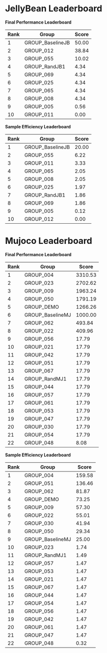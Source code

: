 

# JellyBean Leaderboard

**Final Performance Leaderboard**

|Rank      |Group     |Score     |
|----------|----------|----------|
|1      |GROUP_BaselineJB     |50.00     |
|2      |GROUP_012     |38.84     |
|3      |GROUP_055     |10.02     |
|4      |GROUP_RandJB1     |4.34     |
|5      |GROUP_069     |4.34     |
|6      |GROUP_025     |4.34     |
|7      |GROUP_065     |4.34     |
|8      |GROUP_008     |4.34     |
|9      |GROUP_005     |0.56     |
|10      |GROUP_011     |0.00     |


**Sample Efficiency Leaderboard**

|Rank      |Group     |Score     |
|----------|----------|----------|
|1      |GROUP_BaselineJB     |20.00     |
|2      |GROUP_055     |6.22     |
|3      |GROUP_011     |3.33     |
|4      |GROUP_065     |2.05     |
|5      |GROUP_008     |2.05     |
|6      |GROUP_025     |1.97     |
|7      |GROUP_RandJB1     |1.86     |
|8      |GROUP_069     |1.86     |
|9      |GROUP_005     |0.12     |
|10      |GROUP_012     |0.00     |


# Mujoco Leaderboard

**Final Performance Leaderboard**

|Rank      |Group     |Score     |
|----------|----------|----------|
|1      |GROUP_004     |3310.53     |
|2      |GROUP_023     |2702.62     |
|3      |GROUP_009     |1963.24     |
|4      |GROUP_050     |1791.19     |
|5      |GROUP_DEMO     |1266.26     |
|6      |GROUP_BaselineMJ     |1000.00     |
|7      |GROUP_062     |493.84     |
|8      |GROUP_022     |409.96     |
|9      |GROUP_056     |17.79     |
|10      |GROUP_021     |17.79     |
|11      |GROUP_042     |17.79     |
|12      |GROUP_051     |17.79     |
|13      |GROUP_067     |17.79     |
|14      |GROUP_RandMJ1     |17.79     |
|15      |GROUP_044     |17.79     |
|16      |GROUP_057     |17.79     |
|17      |GROUP_061     |17.79     |
|18      |GROUP_053     |17.79     |
|19      |GROUP_047     |17.79     |
|20      |GROUP_030     |17.79     |
|21      |GROUP_054     |17.79     |
|22      |GROUP_048     |8.08     |


**Sample Efficiency Leaderboard**

|Rank      |Group     |Score     |
|----------|----------|----------|
|1      |GROUP_004     |159.58     |
|2      |GROUP_051     |136.46     |
|3      |GROUP_062     |81.87     |
|4      |GROUP_DEMO     |73.25     |
|5      |GROUP_009     |57.30     |
|6      |GROUP_022     |55.01     |
|7      |GROUP_030     |41.94     |
|8      |GROUP_050     |29.34     |
|9      |GROUP_BaselineMJ     |25.00     |
|10      |GROUP_023     |1.74     |
|11      |GROUP_RandMJ1     |1.49     |
|12      |GROUP_057     |1.47     |
|13      |GROUP_053     |1.47     |
|14      |GROUP_021     |1.47     |
|15      |GROUP_067     |1.47     |
|16      |GROUP_044     |1.47     |
|17      |GROUP_054     |1.47     |
|18      |GROUP_056     |1.47     |
|19      |GROUP_042     |1.47     |
|20      |GROUP_061     |1.47     |
|21      |GROUP_047     |1.47     |
|22      |GROUP_048     |0.32     |


